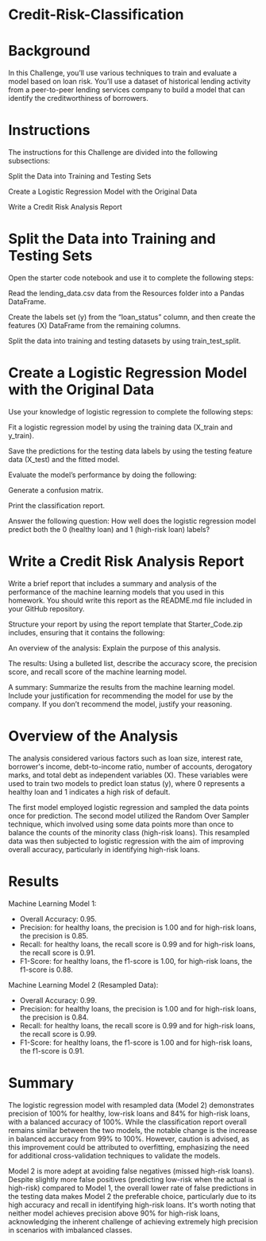 # Credit-Risk-Classification

# Background

In this Challenge, you’ll use various techniques to train and evaluate a model based on loan risk. You’ll use a dataset of historical lending activity from a peer-to-peer lending services company to build a model that can identify the creditworthiness of borrowers.

# Instructions

The instructions for this Challenge are divided into the following subsections:

Split the Data into Training and Testing Sets

Create a Logistic Regression Model with the Original Data

Write a Credit Risk Analysis Report


# Split the Data into Training and Testing Sets

Open the starter code notebook and use it to complete the following steps:

Read the lending_data.csv data from the Resources folder into a Pandas DataFrame.

Create the labels set (y) from the “loan_status” column, and then create the features (X) DataFrame from the remaining columns.

Split the data into training and testing datasets by using train_test_split.

# Create a Logistic Regression Model with the Original Data

Use your knowledge of logistic regression to complete the following steps:

Fit a logistic regression model by using the training data (X_train and y_train).

Save the predictions for the testing data labels by using the testing feature data (X_test) and the fitted model.

Evaluate the model’s performance by doing the following:

Generate a confusion matrix.

Print the classification report.

Answer the following question: How well does the logistic regression model predict both the 0 (healthy loan) and 1 (high-risk loan) labels?

# Write a Credit Risk Analysis Report

Write a brief report that includes a summary and analysis of the performance of the machine learning models that you used in this homework. You should write this report as the README.md file included in your GitHub repository.

Structure your report by using the report template that Starter_Code.zip includes, ensuring that it contains the following:

An overview of the analysis: Explain the purpose of this analysis.

The results: Using a bulleted list, describe the accuracy score, the precision score, and recall score of the machine learning model.

A summary: Summarize the results from the machine learning model. Include your justification for recommending the model for use by the company. If you don’t recommend the model, justify your reasoning.


# Overview of the Analysis

The analysis considered various factors such as loan size, interest rate, borrower's income, debt-to-income ratio, number of accounts, derogatory marks, and total debt as independent variables (X). These variables were used to train two models to predict loan status (y), where 0 represents a healthy loan and 1 indicates a high risk of default.

The first model employed logistic regression and sampled the data points once for prediction. The second model utilized the Random Over Sampler technique, which involved using some data points more than once to balance the counts of the minority class (high-risk loans). This resampled data was then subjected to logistic regression with the aim of improving overall accuracy, particularly in identifying high-risk loans.

# Results

Machine Learning Model 1:

* Overall Accuracy: 0.95.
* Precision: for healthy loans, the precision is 1.00 and for high-risk loans, the precision is 0.85.
* Recall: for healthy loans, the recall score is 0.99 and for high-risk loans, the recall score is 0.91.
* F1-Score: for healthy loans, the f1-score is 1.00, for high-risk loans, the f1-score is 0.88.

Machine Learning Model 2 (Resampled Data):

* Overall Accuracy: 0.99.
* Precision: for healthy loans, the precision is 1.00 and for high-risk loans, the precision is 0.84.
* Recall: for healthy loans, the recall score is 0.99 and for high-risk loans, the recall score is 0.99.
* F1-Score: for healthy loans, the f1-score is 1.00 and for high-risk loans, the f1-score is 0.91.

# Summary

The logistic regression model with resampled data (Model 2) demonstrates precision of 100% for healthy, low-risk loans and 84% for high-risk loans, with a balanced accuracy of 100%. While the classification report overall remains similar between the two models, the notable change is the increase in balanced accuracy from 99% to 100%. However, caution is advised, as this improvement could be attributed to overfitting, emphasizing the need for additional cross-validation techniques to validate the models.

Model 2 is more adept at avoiding false negatives (missed high-risk loans). Despite slightly more false positives (predicting low-risk when the actual is high-risk) compared to Model 1, the overall lower rate of false predictions in the testing data makes Model 2 the preferable choice, particularly due to its high accuracy and recall in identifying high-risk loans. It's worth noting that neither model achieves precision above 90% for high-risk loans, acknowledging the inherent challenge of achieving extremely high precision in scenarios with imbalanced classes.